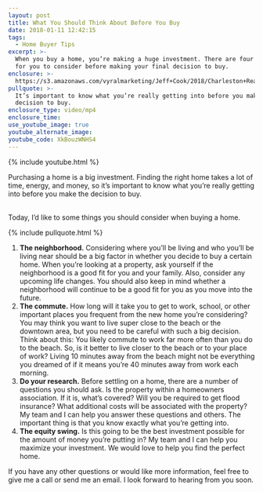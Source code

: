 ```yaml
---
layout: post
title: What You Should Think About Before You Buy
date: 2018-01-11 12:42:15
tags:
  - Home Buyer Tips
excerpt: >-
  When you buy a home, you’re making a huge investment. There are four things
  for you to consider before making your final decision to buy.
enclosure: >-
  https://s3.amazonaws.com/vyralmarketing/Jeff+Cook/2018/Charleston+Real+Estate+Agent-+Things+to+Consider+When+Buying+a+Home.mp4
pullquote: >-
  It’s important to know what you’re really getting into before you make the
  decision to buy.
enclosure_type: video/mp4
enclosure_time:
use_youtube_image: true
youtube_alternate_image:
youtube_code: XkBouzWNHS4
---
```



{% include youtube.html %}

Purchasing a home is a big investment. Finding the right home takes a lot of time, energy, and money, so it’s important to know what you’re really getting into before you make the decision to buy.

<br>Today, I’d like to some things you should consider when buying a home.

{% include pullquote.html %}

1. **The neighborhood.** Considering where you’ll be living and who you’ll be living near should be a big factor in whether you decide to buy a certain home. When you’re looking at a property, ask yourself if the neighborhood is a good fit for you and your family. Also, consider any upcoming life changes. You should also keep in mind whether a neighborhood will continue to be a good fit for you as you move into the future.
2. **The commute.** How long will it take you to get to work, school, or other important places you frequent from the new home you’re considering? You may think you want to live super close to the beach or the downtown area, but you need to be careful with such a big decision. Think about this: You likely commute to work far more often than you do to the beach. So, is it better to live closer to the beach or to your place of work? Living 10 minutes away from the beach might not be everything you dreamed of if it means you’re 40 minutes away from work each morning.
3. **Do your research.** Before settling on a home, there are a number of questions you should ask. Is the property within a homeowners association. If it is, what’s covered? Will you be required to get flood insurance? What additional costs will be associated with the property? My team and I can help you answer these questions and others. The important thing is that you know exactly what you’re getting into.&nbsp;
4. **The equity swing.** Is this going to be the best investment possible for the amount of money you’re putting in? My team and I can help you maximize your investment. We would love to help you find the perfect home.

If you have any other questions or would like more information, feel free to give me a call or send me an email. I look forward to hearing from you soon.
